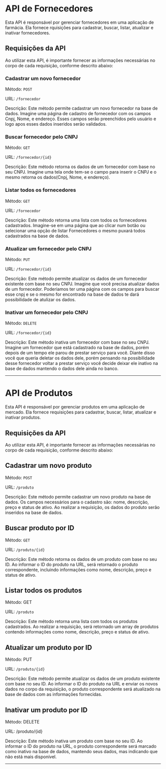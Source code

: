 # API de Fornecedores

Esta API é responsável por gerenciar fornecedores em uma aplicação de farmácia. Ela fornece rquisições para cadastrar, buscar, listar, atualizar e inativar fornecedores.


## Requisições da API

Ao utilizar esta API, é importante fornecer as informações necessárias no corpo de cada requisição, conforme descrito abaixo:

### Cadastrar um novo fornecedor

Método: `POST`

URL: `/fornecedor`

Descrição: Este método permite cadastrar um novo fornecedor na base de dados. Imagine uma página de cadastro de fornecedor com os campos Cnpj, Nome, e endereço. Esses campos serão preenchidos pelo usuário e logo apos esses dados inseridos serão validados.

### Buscar fornecedor pelo CNPJ

Método: `GET`

URL: `/fornecedor/{id}`

Descrição: Este método retorna os dados de um fornecedor com base no seu CNPJ. Imagine uma tela onde tem-se o campo para inserir o CNPJ e o mesmo retorna os dados(Cnpj, Nome, e endereço).

### Listar todos os fornecedores

Método: `GET`

URL: `/fornecedor`

Descrição: Este método retorna uma lista com todos os fornecedores cadastrados. Imagine-se em uma página que ao clicar num botão ou selecionar uma opção de listar Fornecedores o mesmo puxará todos cadastrados na base de dados.

### Atualizar um fornecedor pelo CNPJ

Método: `PUT`

URL: `/fornecedor/{id}`

Descrição: Este método permite atualizar os dados de um fornecedor existente com base no seu CNPJ. Imagine que você precisa atualizar dados de um fornecedor. Poderiamos ter uma página com os campos para buscar esse cnpj e se o mesmo for encontrado na base de dados te dará possibilidade de atulizar os dados.

### Inativar um fornecedor pelo CNPJ

Método: `DELETE`

URL: `/fornecedor/{id}`

Descrição: Este método inativa um fornecedor com base no seu CNPJ. Imagine um fornecedor que está cadastrado na base de dados, porém depois de um tempo ele parou de prestar serviço para você. Diante disso você que queria deletar os dados dele, porém pensando na possibilidade desse fornecedor voltar a prestar serviço você decide deixar ele inativo na base de dados mantendo o dados dele ainda no banco.

______________________________________________________________________________________________________________________________________________________________________________________________


# API de Produtos

Esta API é responsável por gerenciar produtos em uma aplicação de mercado. Ela fornece requisições para cadastrar, buscar, listar, atualizar e inativar produtos.

## Requisições da API

Ao utilizar esta API, é importante fornecer as informações necessárias no corpo de cada requisição, conforme descrito abaixo:

## Cadastrar um novo produto

Método: `POST`

URL: `/produto`

Descrição: Este método permite cadastrar um novo produto na base de dados. Os campos necessários para o cadastro são: nome, descrição, preço e status de ativo. Ao realizar a requisição, os dados do produto serão inseridos na base de dados.

## Buscar produto por ID

Método: `GET`

URL: `/produto/{id}`

Descrição: Este método retorna os dados de um produto com base no seu ID. Ao informar o ID do produto na URL, será retornado o produto correspondente, incluindo informações como nome, descrição, preço e status de ativo.

## Listar todos os produtos

Método: GET

URL: `/produto`

Descrição: Este método retorna uma lista com todos os produtos cadastrados. Ao realizar a requisição, será retornado um array de produtos contendo informações como nome, descrição, preço e status de ativo.

## Atualizar um produto por ID

Método: PUT

URL: `/produto/{id}`

Descrição: Este método permite atualizar os dados de um produto existente com base no seu ID. Ao informar o ID do produto na URL e enviar os novos dados no corpo da requisição, o produto correspondente será atualizado na base de dados com as informações fornecidas.

## Inativar um produto por ID

Método: DELETE

URL: /produto/{id}

Descrição: Este método inativa um produto com base no seu ID. Ao informar o ID do produto na URL, o produto correspondente será marcado como inativo na base de dados, mantendo seus dados, mas indicando que não está mais disponível.

______________________________________________________________________________________________________________________________________________________________________________________________
